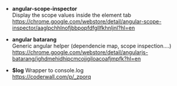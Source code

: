 * **angular-scope-inspector**   
Display the scope values inside the element tab
https://chrome.google.com/webstore/detail/angular-scope-inspector/aaglpchhlnofjbbpopfdfgllfkhnljnl?hl=en


* **angular batarang**        
Generic angular helper (dependencie map, scope inspection....)
https://chrome.google.com/webstore/detail/angularjs-batarang/ighdmehidhipcmcojjgiloacoafjmpfk?hl=en

* **$log** 
Wrapper to console.log   
https://coderwall.com/p/_zporq